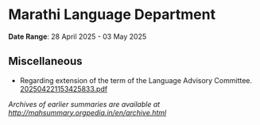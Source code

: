 # Marathi Language Department

**Date Range**: 28 April 2025 - 03 May 2025


## Miscellaneous
- Regarding extension of the term of the Language Advisory Committee.\
  [202504221153425833.pdf](https://gr.maharashtra.gov.in/Site/Upload/Government%20Resolutions/English/202504221153425833.pdf)


*Archives of earlier summaries are available at http://mahsummary.orgpedia.in/en/archive.html*